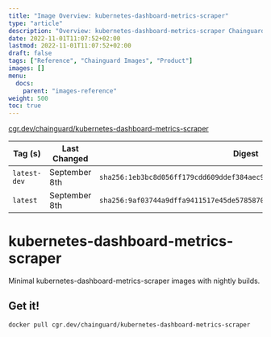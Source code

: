 ```yaml
---
title: "Image Overview: kubernetes-dashboard-metrics-scraper"
type: "article"
description: "Overview: kubernetes-dashboard-metrics-scraper Chainguard Image"
date: 2022-11-01T11:07:52+02:00
lastmod: 2022-11-01T11:07:52+02:00
draft: false
tags: ["Reference", "Chainguard Images", "Product"]
images: []
menu:
  docs:
    parent: "images-reference"
weight: 500
toc: true
---
```


[cgr.dev/chainguard/kubernetes-dashboard-metrics-scraper](https://github.com/chainguard-images/images/tree/main/images/kubernetes-dashboard-metrics-scraper)

| Tag (s)       | Last Changed  | Digest                                                                    |
|---------------|---------------|---------------------------------------------------------------------------|
|  `latest-dev` | September 8th | `sha256:1eb3bc8d056ff179cdd609ddef384aec9f4e718a820d07b1a050369ee9ee901e` |
|  `latest`     | September 8th | `sha256:9af03744a9dffa9411517e45de578587089edd20eff296779a466085c3e468ff` |

# kubernetes-dashboard-metrics-scraper

Minimal kubernetes-dashboard-metrics-scraper images with nightly builds.

## Get it!

```shell
docker pull cgr.dev/chainguard/kubernetes-dashboard-metrics-scraper
```
